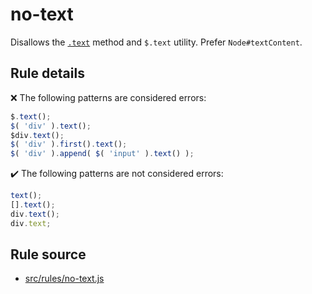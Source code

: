 # no-text

Disallows the [`.text`](https://api.jquery.com/text/) method and `$.text` utility. Prefer `Node#textContent`.

## Rule details

❌ The following patterns are considered errors:
```js
$.text();
$( 'div' ).text();
$div.text();
$( 'div' ).first().text();
$( 'div' ).append( $( 'input' ).text() );
```

✔️ The following patterns are not considered errors:
```js
text();
[].text();
div.text();
div.text;
```
## Rule source

* [src/rules/no-text.js](/src/rules/no-text.js)
